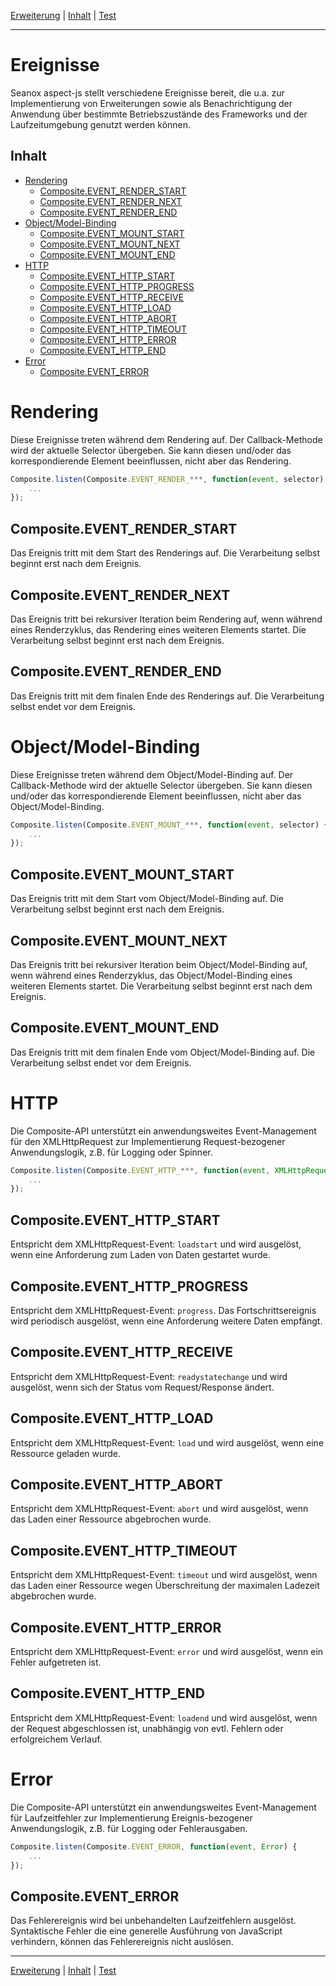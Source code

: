[Erweiterung](extension.md) | [Inhalt](README.md#ereignisse) | [Test](test.md)
- - -

# Ereignisse

Seanox aspect-js stellt verschiedene Ereignisse bereit, die u.a. zur
Implementierung von Erweiterungen sowie als Benachrichtigung der Anwendung
&uuml;ber bestimmte Betriebszust&auml;nde des Frameworks und der
Laufzeitumgebung genutzt werden k&ouml;nnen.


## Inhalt

* [Rendering](#rendering)
  * [Composite.EVENT_RENDER_START](#compositeevent_render_start)
  * [Composite.EVENT_RENDER_NEXT](#compositeevent_render_next)
  * [Composite.EVENT_RENDER_END](#compositeevent_render_end)
* [Object/Model-Binding](#objectmodel-binding)
  * [Composite.EVENT_MOUNT_START](#compositeevent_mount_start)
  * [Composite.EVENT_MOUNT_NEXT](#compositeevent_mount_next)
  * [Composite.EVENT_MOUNT_END](#compositeevent_mount_end)
* [HTTP](#http)
  * [Composite.EVENT_HTTP_START](#compositeevent_http_start)
  * [Composite.EVENT_HTTP_PROGRESS](#compositeevent_http_progress)
  * [Composite.EVENT_HTTP_RECEIVE](#compositeevent_http_receive)
  * [Composite.EVENT_HTTP_LOAD](#compositeevent_http_load)
  * [Composite.EVENT_HTTP_ABORT](#compositeevent_http_abort)
  * [Composite.EVENT_HTTP_TIMEOUT](#compositeevent_http_timeout)
  * [Composite.EVENT_HTTP_ERROR](#compositeevent_http_error)
  * [Composite.EVENT_HTTP_END](#compositeevent_http_end)
* [Error](#error)
  * [Composite.EVENT_ERROR](#compositeevent_error)


# Rendering

Diese Ereignisse treten w&auml;hrend dem Rendering auf. Der Callback-Methode
wird der aktuelle Selector &uuml;bergeben. Sie kann diesen und/oder das
korrespondierende Element beeinflussen, nicht aber das Rendering.

```javascript
Composite.listen(Composite.EVENT_RENDER_***, function(event, selector) {
    ...
});
```


## Composite.EVENT_RENDER_START

Das Ereignis tritt mit dem Start des Renderings auf. Die Verarbeitung selbst
beginnt erst nach dem Ereignis.


## Composite.EVENT_RENDER_NEXT

Das Ereignis tritt bei rekursiver Iteration beim Rendering auf, wenn
w&auml;hrend eines Renderzyklus, das Rendering eines weiteren Elements startet.
Die Verarbeitung selbst beginnt erst nach dem Ereignis.


## Composite.EVENT_RENDER_END

Das Ereignis tritt mit dem finalen Ende des Renderings auf. Die Verarbeitung
selbst endet vor dem Ereignis.


# Object/Model-Binding

Diese Ereignisse treten w&auml;hrend dem Object/Model-Binding auf. Der
Callback-Methode wird der aktuelle Selector &uuml;bergeben. Sie kann diesen
und/oder das korrespondierende Element beeinflussen, nicht aber das
Object/Model-Binding.

```javascript
Composite.listen(Composite.EVENT_MOUNT_***, function(event, selector) {
    ...
});
```


## Composite.EVENT_MOUNT_START

Das Ereignis tritt mit dem Start vom Object/Model-Binding auf. Die Verarbeitung
selbst beginnt erst nach dem Ereignis.


## Composite.EVENT_MOUNT_NEXT

Das Ereignis tritt bei rekursiver Iteration beim Object/Model-Binding auf, wenn
w&auml;hrend eines Renderzyklus, das Object/Model-Binding eines weiteren
Elements startet. Die Verarbeitung selbst beginnt erst nach dem Ereignis.


## Composite.EVENT_MOUNT_END

Das Ereignis tritt mit dem finalen Ende vom Object/Model-Binding auf. Die
Verarbeitung selbst endet vor dem Ereignis.


# HTTP

Die Composite-API unterst&uuml;tzt ein anwendungsweites Event-Management
f&uuml;r den XMLHttpRequest zur Implementierung Request-bezogener
Anwendungslogik, z.B. f&uuml;r Logging oder Spinner. 

```javascript
Composite.listen(Composite.EVENT_HTTP_***, function(event, XMLHttpRequest) {
    ...
});
```


## Composite.EVENT_HTTP_START

Entspricht dem XMLHttpRequest-Event: `loadstart` und wird ausgel&ouml;st, wenn
eine Anforderung zum Laden von Daten gestartet wurde.


## Composite.EVENT_HTTP_PROGRESS

Entspricht dem XMLHttpRequest-Event: `progress`. Das Fortschrittsereignis wird
periodisch ausgel&ouml;st, wenn eine Anforderung weitere Daten empf&auml;ngt.


## Composite.EVENT_HTTP_RECEIVE

Entspricht dem XMLHttpRequest-Event: `readystatechange` und wird ausgel&ouml;st,
wenn sich der Status vom Request/Response &auml;ndert.


## Composite.EVENT_HTTP_LOAD

Entspricht dem XMLHttpRequest-Event: `load` und wird ausgel&ouml;st, wenn eine
Ressource geladen wurde.


## Composite.EVENT_HTTP_ABORT

Entspricht dem XMLHttpRequest-Event: `abort` und wird ausgel&ouml;st, wenn das
Laden einer Ressource abgebrochen wurde.


## Composite.EVENT_HTTP_TIMEOUT

Entspricht dem XMLHttpRequest-Event: `timeout` und wird ausgel&ouml;st, wenn das
Laden einer Ressource wegen &Uuml;berschreitung der maximalen Ladezeit
abgebrochen wurde.


## Composite.EVENT_HTTP_ERROR

Entspricht dem XMLHttpRequest-Event: `error` und wird ausgel&ouml;st, wenn ein
Fehler aufgetreten ist.


## Composite.EVENT_HTTP_END

Entspricht dem XMLHttpRequest-Event: `loadend` und wird ausgel&ouml;st, wenn der
Request abgeschlossen ist, unabh&auml;ngig von evtl. Fehlern oder erfolgreichem
Verlauf.


# Error

Die Composite-API unterst&uuml;tzt ein anwendungsweites Event-Management
f&uuml;r Laufzeitfehler zur Implementierung Ereignis-bezogener Anwendungslogik,
z.B. f&uuml;r Logging oder Fehlerausgaben. 

```javascript
Composite.listen(Composite.EVENT_ERROR, function(event, Error) {
    ...
});
```


## Composite.EVENT_ERROR

Das Fehlerereignis wird bei unbehandelten Laufzeitfehlern ausgel&ouml;st.
Syntaktische Fehler die eine generelle Ausf&uuml;hrung von JavaScript
verhindern, k&ouml;nnen das Fehlerereignis nicht ausl&ouml;sen.


- - -
[Erweiterung](extension.md) | [Inhalt](README.md#ereignisse) | [Test](test.md)
